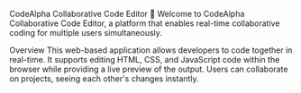 CodeAlpha Collaborative Code Editor 🚀
Welcome to CodeAlpha Collaborative Code Editor, a platform that enables real-time collaborative coding for multiple users simultaneously.

Overview
This web-based application allows developers to code together in real-time. It supports editing HTML, CSS, and JavaScript code within the browser while providing a live preview of the output. Users can collaborate on projects, seeing each other's changes instantly.
